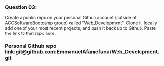### Question 03:

Create a public repo on your personal Github account (outside of ACCSoftwareBootcamp group) called "Web_Development". Clone it, locally add one of your most recent projects, and push it back up to Github. Paste the link to that repo here.

### Personal Github repo link:git@github.com:EmmanuelAfamefuna/Web_Development.git
